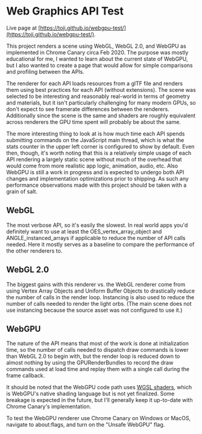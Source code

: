# Web Graphics API Test

Live page at [https://toji.github.io/webgpu-test/](https://toji.github.io/webgpu-test/).

This project renders a scene using WebGL, WebGL 2.0, and WebGPU as implemented in Chrome Canary circa Feb 2020. The purpose was mostly educational for me, I wanted to learn about the current state of WebGPU, but I also wanted to create a page that would allow for simple comparisons and profiling between the APIs.

The renderer for each API loads resources from a glTF file and renders them using best practices for each API (without extensions). The scene was selected to be interesting and reasonably real-world in terms of geometry and materials, but it isn't particularly challenging for many modern GPUs, so don't expect to see framerate differences between the renderers. Additionally since the scene is the same and shaders are roughly equivalent across renderers the GPU time spent will probably be about the same.

The more interesting thing to look at is how much time each API spends submitting commands on the JavaScript main thread, which is what the stats counter in the upper left corner is configured to show by default. Even then, though, it's worth noting that this is a relatively simple usage of each API rendering a largely static scene without much of the overhead that would come from more realistic app logic, animation, audio, etc. Also WebGPU is still a work in progress and is expected to undergo both API changes and implementation optimizations prior to shipping. As such any performance observations made with this project should be taken with a grain of salt.

## WebGL
The most verbose API, so it's easily the slowest. In real world apps you'd definitely want to use at least the OES_vertex_array_object and ANGLE_instanced_arrays if applicable to reduce the number of API calls needed. Here it mostly serves as a baseline to compare the performance of the other renderers to.

## WebGL 2.0
The biggest gains with this renderer vs. the WebGL renderer come from using Vertex Array Objects and Uniform Buffer Objects to drastically reduce the number of calls in the render loop. Instancing is also used to reduce the number of calls needed to render the light orbs. (The main scene does not use instancing because the source asset was not configured to use it.)

## WebGPU
The nature of the API means that most of the work is done at initialization time, so the number of calls needed to dispatch draw commands is lower than WebGL 2.0 to begin with, but the render loop is reduced down to almost nothing by using the GPURenderBundles to record the draw commands used at load time and replay them with a single call during the frame callback.

It should be noted that the WebGPU code path uses [WGSL shaders](https://gpuweb.github.io/gpuweb/wgsl.html), which is WebGPU's native shading language but is not yet finalized. Some breakage is expected in the future, but I'll generally keep it up-to-date with Chrome Canary's implementation.

To test the WebGPU renderer use Chrome Canary on Windows or MacOS, navigate to about:flags, and turn on the "Unsafe WebGPU" flag.
